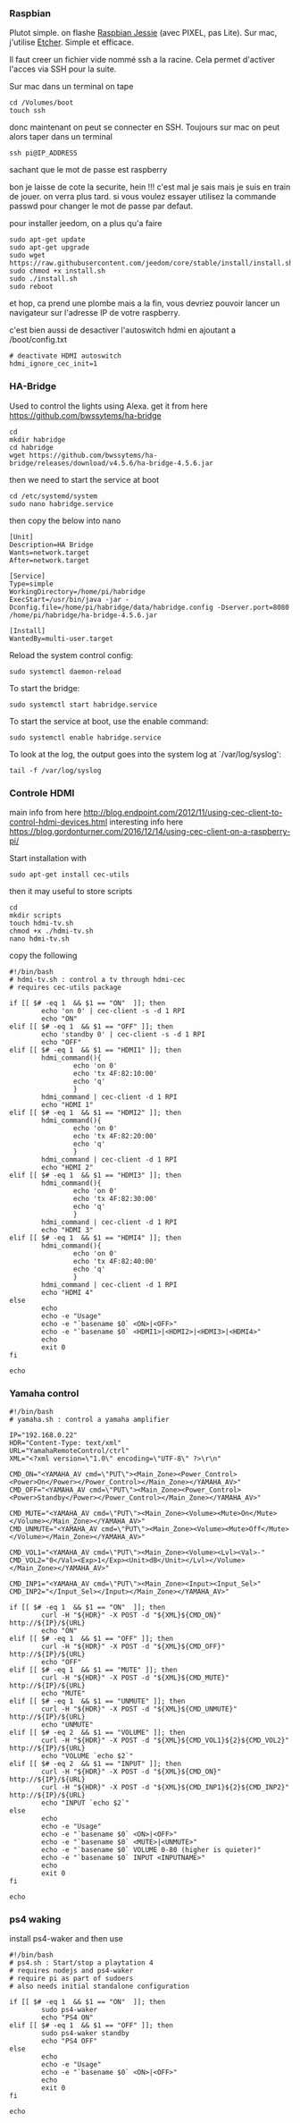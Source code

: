 ### Raspbian
Plutot simple. on flashe [Raspbian Jessie](https://www.raspberrypi.org/downloads/raspbian/) (avec PIXEL, pas Lite). Sur mac, j'utilise [Etcher](https://etcher.io/). Simple et efficace.

Il faut creer un fichier vide nommé ssh a la racine. Cela permet d'activer l'acces via SSH pour la suite. 

Sur mac dans un terminal on tape
```
cd /Volumes/boot
touch ssh
```
donc maintenant on peut se connecter en SSH. Toujours sur mac on peut alors taper dans un terminal
```
ssh pi@IP_ADDRESS
```
sachant que le mot de passe est raspberry

bon je laisse de cote la securite, hein !!! c'est mal je sais mais je suis en train de jouer. on verra plus tard. si vous voulez essayer utilisez la commande passwd pour changer le mot de passe par defaut.

pour installer jeedom, on a plus qu'a faire
```
sudo apt-get update
sudo apt-get upgrade
sudo wget https://raw.githubusercontent.com/jeedom/core/stable/install/install.sh
sudo chmod +x install.sh
sudo ./install.sh
sudo reboot
```
et hop, ca prend une plombe mais a la fin, vous devriez pouvoir lancer un navigateur sur l'adresse IP de votre raspberry.

c'est bien aussi de desactiver l'autoswitch hdmi en ajoutant a /boot/config.txt
```
# deactivate HDMI autoswitch
hdmi_ignore_cec_init=1
```

### HA-Bridge
Used to control the lights using Alexa. get it from here https://github.com/bwssytems/ha-bridge
```
cd
mkdir habridge
cd habridge
wget https://github.com/bwssytems/ha-bridge/releases/download/v4.5.6/ha-bridge-4.5.6.jar
```
then we need to start the service at boot
```
cd /etc/systemd/system
sudo nano habridge.service
```
then copy the below into nano
```
[Unit]
Description=HA Bridge
Wants=network.target
After=network.target

[Service]
Type=simple
WorkingDirectory=/home/pi/habridge
ExecStart=/usr/bin/java -jar -Dconfig.file=/home/pi/habridge/data/habridge.config -Dserver.port=8080 /home/pi/habridge/ha-bridge-4.5.6.jar

[Install]
WantedBy=multi-user.target
```

Reload the system control config:
```
sudo systemctl daemon-reload
```
To start the bridge:
```
sudo systemctl start habridge.service
```
To start the service at boot, use the enable command:
```
sudo systemctl enable habridge.service
```
To look at the log, the output goes into the system log at `/var/log/syslog':
```
tail -f /var/log/syslog
```


### Controle HDMI
main info from here http://blog.endpoint.com/2012/11/using-cec-client-to-control-hdmi-devices.html
interesting info here https://blog.gordonturner.com/2016/12/14/using-cec-client-on-a-raspberry-pi/

Start installation with
```
sudo apt-get install cec-utils
```

then it may useful to store scripts
```
cd
mkdir scripts
touch hdmi-tv.sh
chmod +x ./hdmi-tv.sh
nano hdmi-tv.sh
```
copy the following
```
#!/bin/bash
# hdmi-tv.sh : control a tv through hdmi-cec
# requires cec-utils package

if [[ $# -eq 1  && $1 == "ON"  ]]; then
        echo 'on 0' | cec-client -s -d 1 RPI
        echo "ON"
elif [[ $# -eq 1  && $1 == "OFF" ]]; then
        echo 'standby 0' | cec-client -s -d 1 RPI
        echo "OFF"
elif [[ $# -eq 1  && $1 == "HDMI1" ]]; then
        hdmi_command(){
                echo 'on 0'
                echo 'tx 4F:82:10:00'
                echo 'q'
                }
        hdmi_command | cec-client -d 1 RPI
        echo "HDMI 1"
elif [[ $# -eq 1  && $1 == "HDMI2" ]]; then
        hdmi_command(){
                echo 'on 0'
                echo 'tx 4F:82:20:00'
                echo 'q'
                }
        hdmi_command | cec-client -d 1 RPI
        echo "HDMI 2"
elif [[ $# -eq 1  && $1 == "HDMI3" ]]; then
        hdmi_command(){
                echo 'on 0'
                echo 'tx 4F:82:30:00'
                echo 'q'
                }
        hdmi_command | cec-client -d 1 RPI
        echo "HDMI 3"
elif [[ $# -eq 1  && $1 == "HDMI4" ]]; then
        hdmi_command(){
                echo 'on 0'
                echo 'tx 4F:82:40:00'
                echo 'q'
                }
        hdmi_command | cec-client -d 1 RPI
        echo "HDMI 4"
else
        echo
        echo -e "Usage"
        echo -e "`basename $0` <ON>|<OFF>"
        echo -e "`basename $0` <HDMI1>|<HDMI2>|<HDMI3>|<HDMI4>"
        echo
        exit 0
fi

echo
```

### Yamaha control
```
#!/bin/bash
# yamaha.sh : control a yamaha amplifier

IP="192.168.0.22"
HDR="Content-Type: text/xml"
URL="YamahaRemoteControl/ctrl"
XML="<?xml version=\"1.0\" encoding=\"UTF-8\" ?>\r\n"

CMD_ON="<YAMAHA_AV cmd=\"PUT\"><Main_Zone><Power_Control><Power>On</Power></Power_Control></Main_Zone></YAMAHA_AV>"
CMD_OFF="<YAMAHA_AV cmd=\"PUT\"><Main_Zone><Power_Control><Power>Standby</Power></Power_Control></Main_Zone></YAMAHA_AV>"

CMD_MUTE="<YAMAHA_AV cmd=\"PUT\"><Main_Zone><Volume><Mute>On</Mute></Volume></Main_Zone></YAMAHA_AV>"
CMD_UNMUTE="<YAMAHA_AV cmd=\"PUT\"><Main_Zone><Volume><Mute>Off</Mute></Volume></Main_Zone></YAMAHA_AV>"

CMD_VOL1="<YAMAHA_AV cmd=\"PUT\"><Main_Zone><Volume><Lvl><Val>-"
CMD_VOL2="0</Val><Exp>1</Exp><Unit>dB</Unit></Lvl></Volume></Main_Zone></YAMAHA_AV>"

CMD_INP1="<YAMAHA_AV cmd=\"PUT\"><Main_Zone><Input><Input_Sel>"
CMD_INP2="</Input_Sel></Input></Main_Zone></YAMAHA_AV>"

if [[ $# -eq 1  && $1 == "ON"  ]]; then
        curl -H "${HDR}" -X POST -d "${XML}${CMD_ON}" http://${IP}/${URL}
        echo "ON"
elif [[ $# -eq 1  && $1 == "OFF" ]]; then
        curl -H "${HDR}" -X POST -d "${XML}${CMD_OFF}" http://${IP}/${URL}
        echo "OFF"
elif [[ $# -eq 1  && $1 == "MUTE" ]]; then
        curl -H "${HDR}" -X POST -d "${XML}${CMD_MUTE}" http://${IP}/${URL}
        echo "MUTE"
elif [[ $# -eq 1  && $1 == "UNMUTE" ]]; then
        curl -H "${HDR}" -X POST -d "${XML}${CMD_UNMUTE}" http://${IP}/${URL}
        echo "UNMUTE"
elif [[ $# -eq 2  && $1 == "VOLUME" ]]; then
        curl -H "${HDR}" -X POST -d "${XML}${CMD_VOL1}${2}${CMD_VOL2}" http://${IP}/${URL}
        echo "VOLUME `echo $2`"
elif [[ $# -eq 2  && $1 == "INPUT" ]]; then
        curl -H "${HDR}" -X POST -d "${XML}${CMD_ON}" http://${IP}/${URL}
        curl -H "${HDR}" -X POST -d "${XML}${CMD_INP1}${2}${CMD_INP2}" http://${IP}/${URL}
        echo "INPUT `echo $2`"
else
        echo
        echo -e "Usage"
        echo -e "`basename $0` <ON>|<OFF>"
        echo -e "`basename $0` <MUTE>|<UNMUTE>"
        echo -e "`basename $0` VOLUME 0-80 (higher is quieter)"
        echo -e "`basename $0` INPUT <INPUTNAME>"
        echo
        exit 0
fi

echo
```

### ps4 waking
install ps4-waker and then use
```
#!/bin/bash
# ps4.sh : Start/stop a playtation 4
# requires nodejs and ps4-waker
# require pi as part of sudoers
# also needs initial standalone configuration

if [[ $# -eq 1  && $1 == "ON"  ]]; then
        sudo ps4-waker
        echo "PS4 ON"
elif [[ $# -eq 1  && $1 == "OFF" ]]; then
        sudo ps4-waker standby
        echo "PS4 OFF"
else
        echo
        echo -e "Usage"
        echo -e "`basename $0` <ON>|<OFF>"
        echo
        exit 0
fi

echo
```

